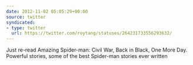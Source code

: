 ```yaml
---
date: 2012-11-02 05:05:29+00:00
source: twitter
syndicated:
- type: twitter
  url: https://twitter.com/roytang/statuses/264231733556293632/
---
```


Just re-read Amazing Spider-man: Civil War, Back in Black, One More Day. Powerful stories, some of the best Spider-man stories ever written